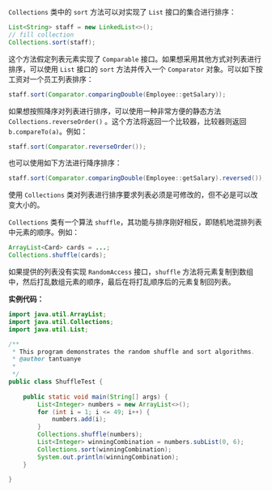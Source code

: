 `Collections` 类中的 `sort` 方法可以对实现了 `List` 接口的集合进行排序：

```java
List<String> staff = new LinkedList<>();
// fill collection
Collections.sort(staff);
```

这个方法假定列表元素实现了 `Comparable` 接口。如果想采用其他方式对列表进行排序，可以使用 `List` 接口的 `sort` 方法并传入一个 `Comparator` 对象。可以如下按工资对一个员工列表排序：

```java
staff.sort(Comparator.comparingDouble(Employee::getSalary));
```

如果想按照降序对列表进行排序，可以使用一种非常方便的静态方法 `Collections.reverseOrder()` 。这个方法将返回一个比较器，比较器则返回 `b.compareTo(a)`。例如：

```java
staff.sort(Comparator.reverseOrder());
```

也可以使用如下方法进行降序排序：

```java
staff.sort(Comparator.comparingDouble(Employee::getSalary).reversed());
```

使用 `Collections` 类对列表进行排序要求列表必须是可修改的，但不必是可以改变大小的。

`Collections` 类有一个算法 `shuffle`，其功能与排序刚好相反，即随机地混排列表中元素的顺序。例如：

```java
ArrayList<Card> cards = ...;
Collections.shuffle(cards);
```

如果提供的列表没有实现 `RandomAccess` 接口，`shuffle` 方法将元素复制到数组中，然后打乱数组元素的顺序，最后在将打乱顺序后的元素复制回列表。

**实例代码：**

```java
import java.util.ArrayList;
import java.util.Collections;
import java.util.List;

/**
 * This program demonstrates the random shuffle and sort algorithms.
 * @author tantuanye
 *
 */
public class ShuffleTest {
	
	public static void main(String[] args) {
		List<Integer> numbers = new ArrayList<>();
		for (int i = 1; i <= 49; i++) {
			numbers.add(i);
		}
		Collections.shuffle(numbers);
		List<Integer> winningCombination = numbers.subList(0, 6);
		Collections.sort(winningCombination);
		System.out.println(winningCombination);
	}

}
```

